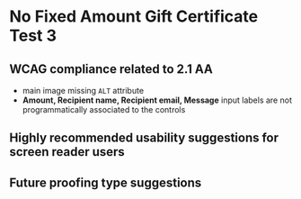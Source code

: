 # No Fixed Amount Gift Certificate Test 3
## WCAG compliance related to 2.1 AA
- main image missing `ALT` attribute
- **Amount, Recipient name, Recipient email, Message** input labels are not programmatically associated to the controls
## Highly recommended usability suggestions for screen reader users
## Future proofing type suggestions
